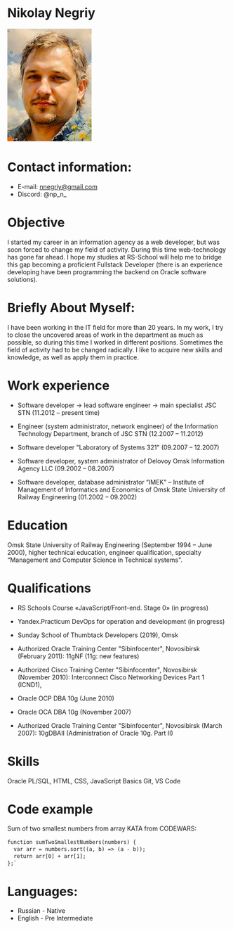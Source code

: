 # Nikolay Negriy
![Avatar](img/avatar-rs.jpg "Avatar")

# Contact information:
* E-mail: nnegriy@gmail.com
* Discord: @np_n_

# Objective
I started my career in an information agency as a web developer, but was soon forced to change my field of activity. During this time web-technology has gone far ahead. I hope my studies at RS-School will help me to bridge this gap becoming a proficient Fullstack Developer (there is an experience developing have been programming the backend on Oracle software solutions).

# Briefly About Myself:
I have been working in the IT field for more than 20 years. In my work, I try to close the uncovered areas of work in the department as much as possible, so during this time I worked in different positions. Sometimes the field of activity had to be changed radically. I like to acquire new skills and knowledge, as well as apply them in practice. 


# Work experience 
* Software developer -> lead software engineer -> main specialist JSC STN (11.2012 – present time)

* Engineer (system administrator, network engineer) of the Information Technology Department, branch of JSC STN (12.2007 – 11.2012)

* Software developer "Laboratory of Systems 321" (09.2007 – 12.2007)

* Software developer, system administrator of Delovoy Omsk Information Agency LLC (09.2002 – 08.2007)

* Software developer, database administrator “IMEK" – Institute of Management of Informatics and Economics of Omsk State University of Railway Engineering (01.2002 – 09.2002)

# Education
Omsk State University of Railway Engineering (September 1994 – June 2000), higher technical education, engineer qualification, specialty “Management and Computer Science in Technical systems".

# Qualifications 
* RS Schools Course «JavaScript/Front-end. Stage 0» (in progress)

* Yandex.Practicum DevOps for operation and development (in progress)

* Sunday School of Thumbtack Developers (2019), Omsk

* Authorized Oracle Training Center "Sibinfocenter", Novosibirsk (February 2011): 11gNF (11g: new features)

* Authorized Cisco Training Center "Sibinfocenter", Novosibirsk (November 2010): Interconnect Cisco Networking Devices Part 1 (ICND1), 

* Oracle OCP DBA 10g (June 2010)
 
* Oracle OCA DBA 10g (November 2007)

* Authorized Oracle Training Center "Sibinfocenter", Novosibirsk (March 2007): 10gDBAII  (Administration of Oracle 10g. Part II)

# Skills
Oracle PL/SQL,
HTML, CSS, JavaScript Basics
Git, VS Code

# Code example
Sum of two smallest numbers from array KATA from CODEWARS:

```
function sumTwoSmallestNumbers(numbers) {  
  var arr = numbers.sort((a, b) => (a - b));
  return arr[0] + arr[1];
};`
```

# Languages:
* Russian - Native
* English - Pre Intermediate
